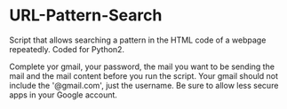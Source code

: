 # URL-Pattern-Search

Script that allows searching a pattern in the HTML code of a webpage repeatedly. Coded for Python2.

Complete yor gmail, your password, the mail you want to be sending the mail and the mail content before you run the script. Your gmail should not include the '@gmail.com', just the username. Be sure to allow less secure apps in your Google account.


